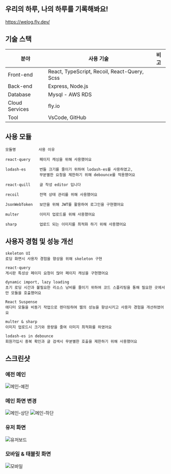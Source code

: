 ## 우리의 하루, 나의 하루를 기록해봐요!
https://welog.fly.dev/
<!-- 오늘 하루는 무슨 일이 있으셨나요<br>
다른 사람들은 무슨 일이 있었는지 구경해봐요<br> -->

<!-- ## 📒 목차
- [기술스택](#-기술스택)
- [사용모듈](#-사용모듈)
- [성능개선](#-성능개선) -->

## 기술 스택
| 분야            | 사용 기술                                          | 비고  |
| -------------- | ------------------------------------------------ | ---- |
| Front-end      | React, TypeScript, Recoil, React-Query, Scss     |
| Back-end       | Express, Node.js                                 |
| Database       | Mysql - AWS RDS                                  |
| Cloud Services | fly.io                                           |
| Tool           | VsCode, GitHub                                   |

## 사용 모듈
```
모듈명          사용 이유          

react-query    페이지 캐싱을 위해 사용했어요

lodash-es      번들 크기를 줄이기 위하여 lodash-es를 사용하였고,
               무분별한 요청을 제한하기 위해 debounce를 적용했어요
               
react-quill    글 작성 editor 입니다

recoil         전역 상태 관리를 위해 사용했어요

JsonWebToken   보안을 위해 JWT를 활용하여 로그인을 구현했어요

multer         이미지 업로드를 위해 사용했어요

sharp          업로드 되는 이미지를 최적화 하기 위해 사용했어요
```

## 사용자 경험 및 성능 개선
```
skeleton UI
로딩 화면시 사용자 경험을 향상을 위해 skeleton 구현

react-query
게시판 특성상 페이지 요청이 많아 페이지 캐싱을 구현했어요

dynamic import, lazy loading
초기 로딩 시간과 불필요한 리소스 낭비를 줄이기 위하여 코드 스플리팅을 통해 필요한 곳에서만 모듈을 호출했어요

React Suspense
에디터 모듈을 비동기 작업으로 렌더링하여 웹의 성능을 향상시키고 사용자 경험을 개선하였어요

multer & sharp
이미지 업로드시 크기와 용량을 줄여 이미지 최적화를 하였어요

lodash-es in debounce 
회원가입시 중복 확인과 글 검색시 무분별한 호출을 제한하기 위해 사용했어요
```

## 스크린샷
### 예전 메인
![메인-예전](https://user-images.githubusercontent.com/110772642/221354648-c9d2ab94-b08e-4a86-9916-dbb7fafb5fd7.png)

### 메인 화면 변경
![메인-상단](https://user-images.githubusercontent.com/110772642/222924168-a51fc9ce-ecda-4d9c-8f5c-2881a090eba0.png)
![메인-하단](https://user-images.githubusercontent.com/110772642/222924171-a63c189c-c91b-4a34-abb9-ec87562a86a4.png)

### 유저 화면
![유저보드](https://user-images.githubusercontent.com/110772642/223098689-11c54781-a21e-4f74-ac38-d7d3bd4e61c1.png)

### 모바일 & 태블릿 화면
![모바일](https://user-images.githubusercontent.com/110772642/222924176-9e550432-9c82-4d1e-a48f-9d118eeb5247.png)

